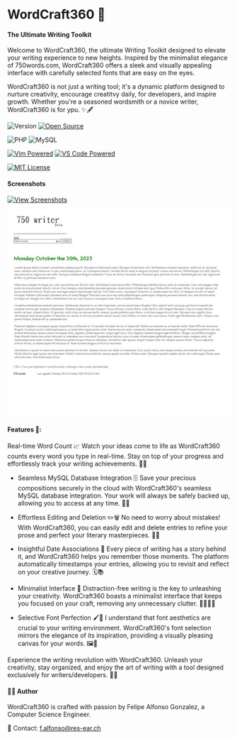 # WordCraft360 📝

#### The Ultimate Writing Toolkit

Welcome to WordCraft360, the ultimate Writing Toolkit designed to elevate your writing experience to new heights. Inspired by the minimalist elegance of 750words.com, WordCraft360 offers a sleek and visually appealing interface with carefully selected fonts that are easy on the eyes. 

WordCraft360 is not just a writing tool; it's a dynamic platform designed to nurture creativity, encourage creatitvy daily, for developers, and inspire growth. Whether you're a seasoned wordsmith or a novice writer, WordCraft360 is for ypu. ✨🖋️


![Version](https://img.shields.io/github/release/NymexData/WordCraft360.svg?style=flat&color=blue)
[![Open Source](https://badgen.net/badge/Open%20Source%20%3F/Yes%21/blue?icon=github)](https://github.com/Naereen/badges/)

![PHP](https://img.shields.io/badge/PHP-7.x-blue?logo=php)
![MySQL](https://img.shields.io/badge/MySQL-8.x-blue?logo=mysql)

[![Vim Powered](https://img.shields.io/badge/Vim-Powered-%2311AB00.svg?logo=vim&logoColor=white)](https://www.vim.org)
[![VS Code Powered](https://img.shields.io/badge/VS%20Code-Powered-%23007ACC.svg?logo=visualstudiocode&logoColor=white)](https://code.visualstudio.com/)

[![MIT License](https://img.shields.io/badge/License-MIT-blue.svg)](https://lbesson.mit-license.org/)

#### Screenshots

[![View Screenshots](https://img.shields.io/badge/View-Screenshots-blue)](#)

![Screenshot of the application interface](./screenshots/sshot-2023.jpg)

#### Features 🚀:

Real-time Word Count 📈
Watch your ideas come to life as WordCraft360 counts every word you type in real-time. Stay on top of your progress and effortlessly track your writing achievements. 🚀💡

- Seamless MySQL Database Integration 🗄️
Save your precious compositions securely in the cloud with WordCraft360's seamless MySQL database integration. Your work will always be safely backed up, allowing you to access at any time. 💾🌐

- Effortless Editing and Deletion ✏️🗑️
No need to worry about mistakes! With WordCraft360, you can easily edit and delete entries to refine your prose and perfect your literary masterpieces. 🎨✨

- Insightful Date Associations 📅
Every piece of writing has a story behind it, and WordCraft360 helps you remember those moments. The platform automatically timestamps your entries, allowing you to revisit and reflect on your creative journey. 🗓️📚

- Minimalist Interface 🎯
Distraction-free writing is the key to unleashing your creativity. WordCraft360 boasts a minimalist interface that keeps you focused on your craft, removing any unnecessary clutter. 🧘‍♀️💆‍♂️

- Selective Font Perfection 🖌️🎨
I understand that font aesthetics are crucial to your writing environment. WordCraft360's font selection mirrors the elegance of its inspiration, providing a visually pleasing canvas for your words. 🖼️📜

Experience the writing revolution with WordCraft360. Unleash your creativity, stay organized, and enjoy the art of writing with a tool designed exclusively for writers/developers. 🌟🚀

#### 👨‍💻 Author

WordCraft360 is crafted with passion by Felipe Alfonso Gonzalez, a Computer Science Engineer.

📧 Contact: f.alfonso@res-ear.ch


